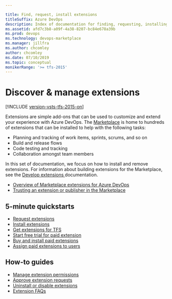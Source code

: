 ```yaml
---

title: Find, request, install extensions
titleSuffix: Azure DevOps
description: Index of documentation for finding, requesting, installing, and uninstalling extensions for Azure DevOps
ms.assetid: afd7c3b8-a09f-4a38-8207-bc84e678a39b
ms.prod: devops
ms.technology: devops-marketplace
ms.manager: jillfra
ms.author: chcomley
author: chcomley
ms.date: 07/10/2019
ms.topic: conceptual
monikerRange: '>= tfs-2015'
---
```


# Discover & manage extensions

[!INCLUDE [version-vsts-tfs-2015-on](../boards/_shared/version-vsts-tfs-2015-on.md)]

Extensions are simple add-ons that can be used to customize and extend your experience with Azure DevOps. The [Marketplace](https://marketplace.visualstudio.com/azuredevops) is home to hundreds of extensions that can be installed to help with the following tasks:

- Planning and tracking of work items, sprints, scrums, and so on
- Build and release flows
- Code testing and tracking
- Collaboration amongst team members

In this set of documentation, we focus on how to install and remove extensions. For information about building extensions for the Marketplace, see the [Develop extensions ](../extend/index.md) documentation.

- [Overview of Marketplace extensions for Azure DevOps](overview.md)
- [Trusting an extension or publisher in the Marketplace](trust.md)

## 5-minute quickstarts

* [Request extensions](request-extensions.md)
* [Install extensions](install-extension.md)
* [Get extensions for TFS](get-tfs-extensions.md)
* [Start free trial for paid extension](start-trial-extension.md)
* [Buy and install paid extensions](install-paid-extension.md)
* [Assign paid extensions to users](assign-paid-extensions.md)

## How-to guides

* [Manage extension permissions](how-to/grant-permissions.md)
* [Approve extension requests](approve-extensions.md)
* [Uninstall or disable extensions](uninstall-disable-extensions.md)
* [Extension FAQs](faq-extensions.md)
 




